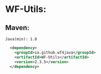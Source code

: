 # WF-Utils:
## Maven:
`Java(min): 1.8`
```xml
  <dependency>
    <groupId>io.github.wf4java</groupId>
    <artifactId>WF-Utils</artifactId>
    <version>2.3.5</version>
  </dependency>
```

